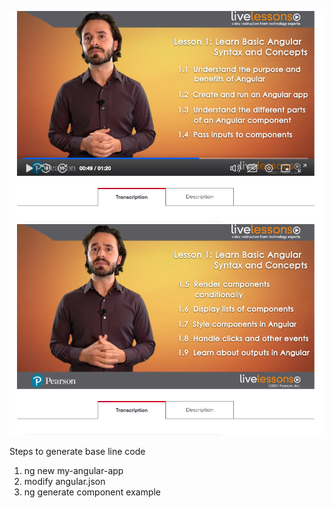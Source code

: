 ![alt text](image.png)
![alt text](image-1.png)

Steps to generate base line code
1. ng new my-angular-app
2. modify angular.json
3. ng generate component example
